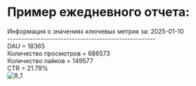 # Пример ежедневного отчета:
Информация о значениях ключевых метрик за: 2025-01-10    
        -----------------------------------------------------   
        DAU = 18365     
        Количество просмотров = 686573    
        Количество лайков = 149577    
        CTR = 21.79%    
![8_1](https://github.com/user-attachments/assets/2cfe11e1-4c9f-4353-9a70-c9bf7f76cd8b)
